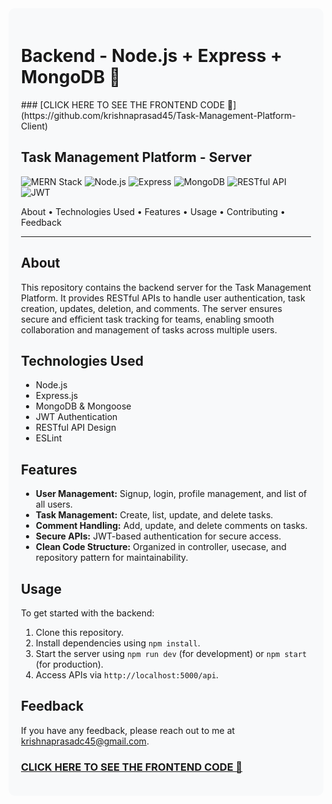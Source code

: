 <div style="background-color:#f8f9fa; padding: 20px; border-radius: 10px; text-align: left;">

<h1 align="left">Backend - Node.js + Express + MongoDB 🌟</h1>
### [CLICK HERE TO SEE THE FRONTEND CODE 🌟](https://github.com/krishnaprasad45/Task-Management-Platform-Client)


<h2 align="left">Task Management Platform - Server</h2>

<p align="left">
  <img src="https://img.shields.io/badge/MERN-Stack-blueviolet" alt="MERN Stack">
  <img src="https://img.shields.io/badge/Node.js-%E2%9D%A4-green" alt="Node.js">
  <img src="https://img.shields.io/badge/Express-%E2%9C%A8-lightgrey" alt="Express">
  <img src="https://img.shields.io/badge/MongoDB-%F0%9F%92%BE-yellow" alt="MongoDB">
  <img src="https://img.shields.io/badge/RESTful%20API-%F0%9F%93%9A-orange" alt="RESTful API">
  <img src="https://img.shields.io/badge/JWT-%F0%9F%94%92-red" alt="JWT">
</p>

<p align="left">
  <a>About</a> •
  <a>Technologies Used</a> •
  <a>Features</a> •
  <a>Usage</a> •
  <a>Contributing</a> •
  <a>Feedback</a>
</p>

---

## About

This repository contains the backend server for the Task Management Platform. It provides RESTful APIs to handle user authentication, task creation, updates, deletion, and comments. The server ensures secure and efficient task tracking for teams, enabling smooth collaboration and management of tasks across multiple users.

## Technologies Used

- Node.js
- Express.js
- MongoDB & Mongoose
- JWT Authentication
- RESTful API Design
- ESLint

## Features

- **User Management:** Signup, login, profile management, and list of all users.
- **Task Management:** Create, list, update, and delete tasks.
- **Comment Handling:** Add, update, and delete comments on tasks.
- **Secure APIs:** JWT-based authentication for secure access.
- **Clean Code Structure:** Organized in controller, usecase, and repository pattern for maintainability.

## Usage

To get started with the backend:

1. Clone this repository.
2. Install dependencies using `npm install`.
3. Start the server using `npm run dev` (for development) or `npm start` (for production).
4. Access APIs via `http://localhost:5000/api`.

## Feedback

If you have any feedback, please reach out to me at krishnaprasadc45@gmail.com. <br>
### [CLICK HERE TO SEE THE FRONTEND CODE 🌟](https://github.com/krishnaprasad45/Task-Management-Platform-Client)

</div>
